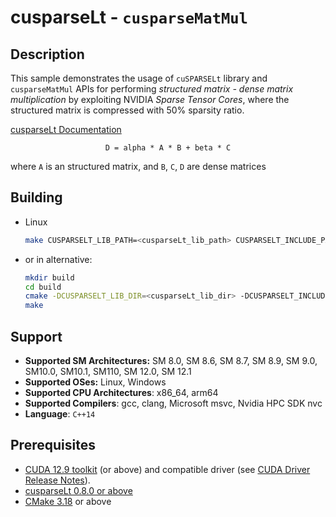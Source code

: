 # cusparseLt - `cusparseMatMul`

## Description

This sample demonstrates the usage of `cuSPARSELt` library and `cusparseMatMul` APIs for performing *structured matrix - dense matrix multiplication* by exploiting NVIDIA *Sparse Tensor Cores*, where the structured matrix is compressed with 50% sparsity ratio.

[cusparseLt Documentation](https://docs.nvidia.com/cuda/cusparselt/index.html)

<center>

`D = alpha * A * B + beta * C`

</center>

where `A` is an structured matrix, and `B`, `C`, `D` are dense matrices

## Building

* Linux

    ```bash
    make CUSPARSELT_LIB_PATH=<cusparseLt_lib_path> CUSPARSELT_INCLUDE_PATH=<cusparseLt_include_path> CUDA_TOOLKIT_PATH=<cuda_toolkit_path>
    ```

* or in alternative:

    ```bash
    mkdir build
    cd build
    cmake -DCUSPARSELT_LIB_DIR=<cusparseLt_lib_dir> -DCUSPARSELT_INCLUDE_DIR=<cusparseLt_include_dir> -DCMAKE_CUDA_COMPILER=<nvcc_path> ..
    make
    ```

## Support

* **Supported SM Architectures:** SM 8.0, SM 8.6, SM 8.7, SM 8.9, SM 9.0, SM10.0, SM10.1, SM110, SM 12.0, SM 12.1
* **Supported OSes:** Linux, Windows
* **Supported CPU Architectures**: x86_64, arm64
* **Supported Compilers**: gcc, clang, Microsoft msvc, Nvidia HPC SDK nvc
* **Language**: `C++14`

## Prerequisites

* [CUDA 12.9 toolkit](https://developer.nvidia.com/cuda-downloads) (or above) and compatible driver (see [CUDA Driver Release Notes](https://docs.nvidia.com/cuda/cuda-toolkit-release-notes/index.html#cuda-major-component-versions)).
* [cusparseLt 0.8.0 or above](https://developer.nvidia.com/cusparselt/downloads)
* [CMake 3.18](https://cmake.org/download/) or above
